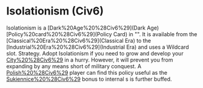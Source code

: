 # Isolationism (Civ6)

Isolationism is a [Dark%20Age%20%28Civ6%29](Dark Age) [Policy%20card%20%28Civ6%29](Policy Card) in "". It is available from the [Classical%20Era%20%28Civ6%29](Classical Era) to the [Industrial%20Era%20%28Civ6%29](Industrial Era) and uses a Wildcard slot.
Strategy.
Adopt Isolationism if you need to grow and develop your [City%20%28Civ6%29](cities) in a hurry. However, it will prevent you from expanding by any means short of military conquest.
A [Polish%20%28Civ6%29](Polish) player can find this policy useful as the [Sukiennice%20%28Civ6%29](Sukiennice's) bonus to internal s is further buffed.